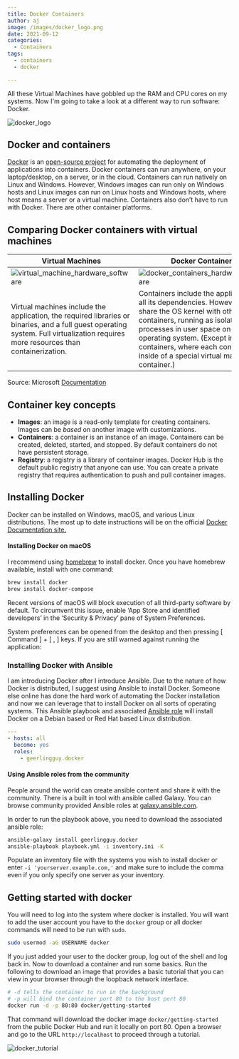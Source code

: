 ```yaml
---
title: Docker Containers
author: aj
image: /images/docker_logo.png
date: 2021-09-12
categories:
  - Containers
tags:
  - containers
  - docker

---
```

All these Virtual Machines have gobbled up the RAM and CPU cores on my systems. Now I'm going to take a look at a different way to run software: Docker.

![docker_logo](/images/docker_logo.png)

## Docker and containers

[Docker][1] is an [open-source project][2] for automating the deployment of applications into containers. Docker containers can run anywhere, on your laptop/desktop, on a server, or in the cloud. Containers can run natively on Linux and Windows. However, Windows images can run only on Windows hosts and Linux images can run on Linux hosts and Windows hosts, where host means a server or a virtual machine. Containers also don&#8217;t have to run with Docker. There are other container platforms.

## Comparing Docker containers with virtual machines

| Virtual Machines                                                                                                                                                                    | Docker Containers                                                                                                                                                                                                                                                                                            |
| ----------------------------------------------------------------------------------------------------------------------------------------------------------------------------------- | ------------------------------------------------------------------------------------------------------------------------------------------------------------------------------------------------------------------------------------------------------------------------------------------------------------ |
| ![virtual_machine_hardware_software](/images/virtual-machine-hardware-software.png)                                                                                                              | ![docker_containers_hardware_software](/images/docker-container-hardware-software.png)                                                                                                                                                                                                                                     |
| Virtual machines include the application, the required libraries or binaries, and a full guest operating system. Full virtualization requires more resources than containerization. | Containers include the application and all its dependencies. However, they share the OS kernel with other containers, running as isolated processes in user space on the host operating system. (Except in Hyper-V containers, where each container runs inside of a special virtual machine per container.) |

Source: Microsoft [Documentation][5]

## Container key concepts

* __Images__: an image is a read-only template for creating containers. Images can be _based_ on another image with customizations.
* __Containers__: a container is an instance of an image. Containers can be created, deleted, started, and stopped. By default containers do not have persistent storage.
* __Registry__: a registry is a library of container images. Docker Hub is the default public registry that anyone can use. You can create a private registry that requires authentication to push and pull container images.

## Installing Docker

Docker can be installed on Windows, macOS, and various Linux distributions. The most up to date instructions will be on the official [Docker Documentation site.][8]

#### Installing Docker on macOS

I recommend using [homebrew][9] to install docker. Once you have homebrew available, install with one command:

```bash
brew install docker
brew install docker-compose
```

Recent versions of macOS will block execution of all third-party software by default. To circumvent this issue, enable ‘App Store and identified developers’ in the ‘Security & Privacy’ pane of System Preferences. 

System preferences can be opened from the desktop and then pressing [ Command ] + [ , ] keys. If you are still warned against running the application: 

### Installing Docker with Ansible

I am introducing Docker after I introduce Ansible. Due to the nature of how Docker is distributed, I suggest using Ansible to install Docker. Someone else online has done the hard work of automating the Docker installation and now we can leverage that to install Docker on all sorts of operating systems. This Ansible playbook and associated [Ansible role][6] will install Docker on a Debian based or Red Hat based Linux distribution.

```yaml
---
- hosts: all
  become: yes
  roles:
    - geerlingguy.docker
```

#### Using Ansible roles from the community

People around the world can create ansible content and share it with the community. There is a built in tool with ansible called Galaxy. You can browse community provided Ansible roles at [galaxy.ansible.com][7].

In order to run the playbook above, you need to download the associated ansible role:

```bash
ansible-galaxy install geerlingguy.docker
ansible-playbook playbook.yml -i inventory.ini -K
```

Populate an inventory file with the systems you wish to install docker or enter `-i 'yourserver.example.com,'` and make sure to include the comma even if you only specify one server as your inventory.

## Getting started with docker

You will need to log into the system where docker is installed. You will want to add the user account you have to the `docker` group or all docker commands will need to be run with `sudo`.

```bash
sudo usermod -aG USERNAME docker
```

If you just added your user to the docker group, log out of the shell and log back in. Now to download a container and run some basics. Run the following to download an image that provides a basic tutorial that you can view in your browser through the loopback network interface.

```bash
# -d tells the container to run in the background
# -p will bind the container port 80 to the host port 80
docker run -d -p 80:80 docker/getting-started
```

That command will download the docker image `docker/getting-started` from the public Docker Hub and run it locally on port 80. Open a browser and go to the URL `http://localhost` to proceed through a tutorial.

![docker_tutorial](/images/docker_tutorial.png)

 [1]: https://www.docker.com/
 [2]: https://github.com/docker/docker
 [3]: https://docs.microsoft.com/en-us/dotnet/architecture/microservices/container-docker-introduction/media/docker-defined/virtual-machine-hardware-software.png
 [4]: https://docs.microsoft.com/en-us/dotnet/architecture/microservices/container-docker-introduction/media/docker-defined/docker-container-hardware-software.png
 [5]: https://docs.microsoft.com/en-us/dotnet/architecture/microservices/container-docker-introduction/docker-defined
 [6]: https://docs.ansible.com/ansible/latest/user_guide/playbooks_reuse_roles.html
 [7]: https://galaxy.ansible.com
 [8]: https://docs.docker.com/get-docker/
 [9]: https://brew.sh